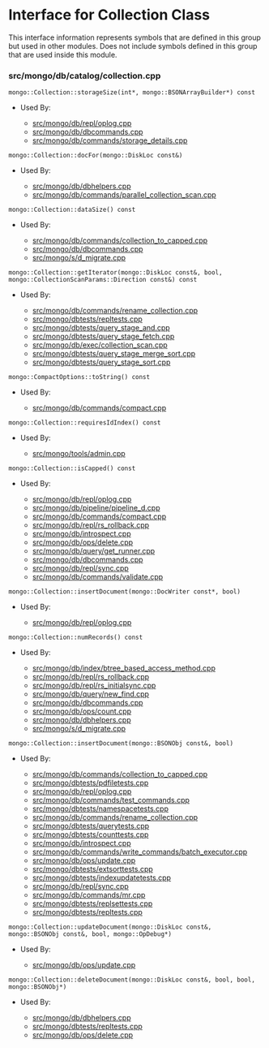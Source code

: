 
# Interface for Collection Class
This interface information represents symbols that are defined in this group but used in other modules.  Does not include symbols defined in this group that are used inside this module.

### src/mongo/db/catalog/collection.cpp

<div></div>

    mongo::Collection::storageSize(int*, mongo::BSONArrayBuilder*) const

- Used By:

    - [src/mongo/db/repl/oplog.cpp](../../../../replication/data\_sync)
    - [src/mongo/db/dbcommands.cpp](../../../../queries/database\_commands)
    - [src/mongo/db/commands/storage\_details.cpp](../../../../queries/database\_commands)

<div></div>

    mongo::Collection::docFor(mongo::DiskLoc const&)

- Used By:

    - [src/mongo/db/dbhelpers.cpp](../../../../queries/client\_and\_operation\_tracking)
    - [src/mongo/db/commands/parallel\_collection\_scan.cpp](../../../../queries/database\_commands)

<div></div>

    mongo::Collection::dataSize() const

- Used By:

    - [src/mongo/db/commands/collection\_to\_capped.cpp](../../../../queries/database\_commands)
    - [src/mongo/db/dbcommands.cpp](../../../../queries/database\_commands)
    - [src/mongo/s/d\_migrate.cpp](../../../../sharding/chunk\_management)

<div></div>

    mongo::Collection::getIterator(mongo::DiskLoc const&, bool, mongo::CollectionScanParams::Direction const&) const

- Used By:

    - [src/mongo/db/commands/rename\_collection.cpp](../../../../queries/database\_commands)
    - [src/mongo/dbtests/repltests.cpp](../../../../tests/unit\_tests)
    - [src/mongo/dbtests/query\_stage\_and.cpp](../../../../tests/unit\_tests)
    - [src/mongo/dbtests/query\_stage\_fetch.cpp](../../../../tests/unit\_tests)
    - [src/mongo/db/exec/collection\_scan.cpp](../../../../queries/core\_query\_system)
    - [src/mongo/dbtests/query\_stage\_merge\_sort.cpp](../../../../tests/unit\_tests)
    - [src/mongo/dbtests/query\_stage\_sort.cpp](../../../../tests/unit\_tests)

<div></div>

    mongo::CompactOptions::toString() const

- Used By:

    - [src/mongo/db/commands/compact.cpp](../../../../queries/database\_commands)

<div></div>

    mongo::Collection::requiresIdIndex() const

- Used By:

    - [src/mongo/tools/admin.cpp](../../../../tools/tools)

<div></div>

    mongo::Collection::isCapped() const

- Used By:

    - [src/mongo/db/repl/oplog.cpp](../../../../replication/data\_sync)
    - [src/mongo/db/pipeline/pipeline\_d.cpp](../../../../queries/aggregation\_framework)
    - [src/mongo/db/commands/compact.cpp](../../../../queries/database\_commands)
    - [src/mongo/db/repl/rs\_rollback.cpp](../../../../replication/data\_sync)
    - [src/mongo/db/introspect.cpp](../../../../queries/client\_and\_operation\_tracking)
    - [src/mongo/db/ops/delete.cpp](../../../../queries/core\_query\_system)
    - [src/mongo/db/query/get\_runner.cpp](../../../../queries/core\_query\_system)
    - [src/mongo/db/dbcommands.cpp](../../../../queries/database\_commands)
    - [src/mongo/db/repl/sync.cpp](../../../../replication/data\_sync)
    - [src/mongo/db/commands/validate.cpp](../../../../queries/database\_commands)

<div></div>

    mongo::Collection::insertDocument(mongo::DocWriter const*, bool)

- Used By:

    - [src/mongo/db/repl/oplog.cpp](../../../../replication/data\_sync)

<div></div>

    mongo::Collection::numRecords() const

- Used By:

    - [src/mongo/db/index/btree\_based\_access\_method.cpp](../../../../queries/indexing)
    - [src/mongo/db/repl/rs\_rollback.cpp](../../../../replication/data\_sync)
    - [src/mongo/db/repl/rs\_initialsync.cpp](../../../../replication/data\_sync)
    - [src/mongo/db/query/new\_find.cpp](../../../../queries/core\_query\_system)
    - [src/mongo/db/dbcommands.cpp](../../../../queries/database\_commands)
    - [src/mongo/db/ops/count.cpp](../../../../queries/core\_query\_system)
    - [src/mongo/db/dbhelpers.cpp](../../../../queries/client\_and\_operation\_tracking)
    - [src/mongo/s/d\_migrate.cpp](../../../../sharding/chunk\_management)

<div></div>

    mongo::Collection::insertDocument(mongo::BSONObj const&, bool)

- Used By:

    - [src/mongo/db/commands/collection\_to\_capped.cpp](../../../../queries/database\_commands)
    - [src/mongo/dbtests/pdfiletests.cpp](../../../../tests/unit\_tests)
    - [src/mongo/db/repl/oplog.cpp](../../../../replication/data\_sync)
    - [src/mongo/db/commands/test\_commands.cpp](../../../../queries/database\_commands)
    - [src/mongo/dbtests/namespacetests.cpp](../../../../tests/unit\_tests)
    - [src/mongo/db/commands/rename\_collection.cpp](../../../../queries/database\_commands)
    - [src/mongo/dbtests/querytests.cpp](../../../../tests/unit\_tests)
    - [src/mongo/dbtests/counttests.cpp](../../../../tests/unit\_tests)
    - [src/mongo/db/introspect.cpp](../../../../queries/client\_and\_operation\_tracking)
    - [src/mongo/db/commands/write\_commands/batch\_executor.cpp](../../../../network/write\_commands)
    - [src/mongo/db/ops/update.cpp](../../../../queries/core\_query\_system)
    - [src/mongo/dbtests/extsorttests.cpp](../../../../tests/unit\_tests)
    - [src/mongo/dbtests/indexupdatetests.cpp](../../../../tests/unit\_tests)
    - [src/mongo/db/repl/sync.cpp](../../../../replication/data\_sync)
    - [src/mongo/db/commands/mr.cpp](../../../../queries/database\_commands)
    - [src/mongo/dbtests/replsettests.cpp](../../../../tests/unit\_tests)
    - [src/mongo/dbtests/repltests.cpp](../../../../tests/unit\_tests)

<div></div>

    mongo::Collection::updateDocument(mongo::DiskLoc const&, mongo::BSONObj const&, bool, mongo::OpDebug*)

- Used By:

    - [src/mongo/db/ops/update.cpp](../../../../queries/core\_query\_system)

<div></div>

    mongo::Collection::deleteDocument(mongo::DiskLoc const&, bool, bool, mongo::BSONObj*)

- Used By:

    - [src/mongo/db/dbhelpers.cpp](../../../../queries/client\_and\_operation\_tracking)
    - [src/mongo/dbtests/repltests.cpp](../../../../tests/unit\_tests)
    - [src/mongo/db/ops/delete.cpp](../../../../queries/core\_query\_system)
